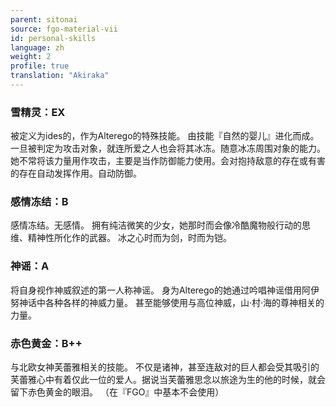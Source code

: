 ```yaml
---
parent: sitonai
source: fgo-material-vii
id: personal-skills
language: zh
weight: 2
profile: true
translation: "Akiraka"
---
```


### 雪精灵：EX

被定义为ides的，作为Alterego的特殊技能。
由技能『自然的婴儿』进化而成。
一旦被判定为攻击对象，就连所爱之人也会将其冰冻。随意冰冻周围对象的能力。
她不常将该力量用作攻击，主要是当作防御能力使用。会对抱持敌意的存在或有害的存在自动发挥作用。自动防御。

### 感情冻结：B

感情冻结。无感情。
拥有纯洁微笑的少女，她那时而会像冷酷魔物般行动的思维、精神性所化作的武器。
冰之心时而为剑，时而为铠。

### 神谣：A

将自身视作神威叙述的第一人称神谣。
身为Alterego的她通过吟唱神谣借用阿伊努神话中各种各样的神威力量。
甚至能够使用与高位神威，山·村·海的尊神相关的力量。

### 赤色黄金：B++

与北欧女神芙蕾雅相关的技能。
不仅是诸神，甚至连敌对的巨人都会受其吸引的芙蕾雅心中有着仅此一位的爱人。据说当芙蕾雅思念以旅途为生的他的时候，就会留下赤色黄金的眼泪。
（在『FGO』中基本不会使用）
